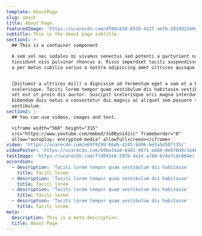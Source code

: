```yaml
---
template: AboutPage
slug: about
title: About Page
featuredImage: 'https://ucarecdn.com/df0dc650-6938-412f-aefb-2019d2349e13/'
subtitle: This is the about page subtitle.
section1: >-
  ## This is a container component

  A sem vel nec sodales mi vivamus senectus sed potenti a parturient nascetur
  tincidunt nisi pulvinar rhoncus a. Risus imperdiet taciti suspendisse facilisi
  a per metus cubilia varius a nostra adipiscing amet ultrices quisque ac mi a.


  [Dictumst a ultrices mi]() a dignissim ad fermentum eget a nam et a blandit
  scelerisque. Taciti lorem tempor quam vestibulum dis habitasse vestibulum diam
  vel est ut proin dis auctor. Suscipit scelerisque orci magna interdum vel
  bibendum duis netus a consectetur dui magnis ac aliquet sem posuere tincidunt
  vestibulum.
section2: |-
  ## You can use videos, images and text.

  <iframe width="560" height="315"
  src="https://www.youtube.com/embed/Js00yn142ic" frameborder="0"
  allow="autoplay; encrypted-media" allowfullscreen></iframe>
video: 'https://ucarecdn.com/e6979298-66d6-4245-b496-6e5a5d507135/'
videoPoster: 'https://ucarecdn.com/69ba14a8-6481-4671-abb6-0e6f0d9c3e46/'
testImage: 'https://ucarecdn.com/f7d891e6-59fb-4a1e-a784-674e7cdc804e/'
accordion:
  - description: 'Taciti lorem tempor quam vestibulum dis habitasse'
    title: Taciti lorem
  - description: 'Taciti lorem tempor quam vestibulum dis habitasse'
    title: Taciti lorem
  - description: 'Taciti lorem tempor quam vestibulum dis habitasse'
    title: Taciti lorem
  - description: 'Taciti lorem tempor quam vestibulum dis habitasse'
    title: Taciti lorem
meta:
  description: This is a meta description.
  title: About Page
---
```

